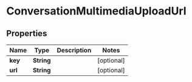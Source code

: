 
# ConversationMultimediaUploadUrl

## Properties
Name | Type | Description | Notes
------------ | ------------- | ------------- | -------------
**key** | **String** |  |  [optional]
**url** | **String** |  |  [optional]



